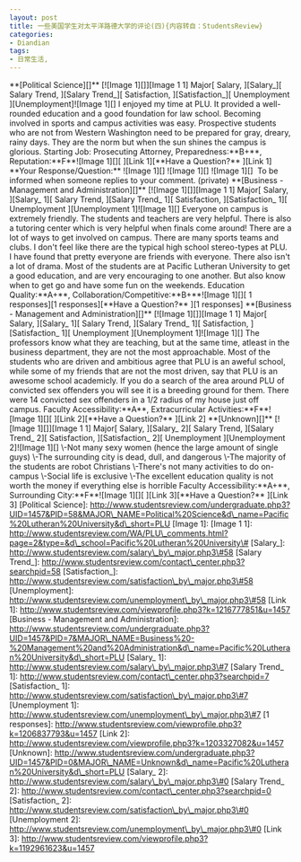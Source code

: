 ```yaml
---
layout: post
title: 一些美国学生对太平洋路德大学的评论(四){内容转自：StudentsReview}
categories:
- Diandian
tags:
- 日常生活, 
---
```

\*\*\[Political Science\]\[\]\*\* \[!\[Image 1\]\[\]\]\[Image 1 1\] Major\[ Salary, \]\[Salary\_\]\[ Salary Trend, \]\[Salary Trend\_\]\[ Satisfaction, \]\[Satisfaction\_\]\[ Unemployment \]\[Unemployment\]!\[Image 1\]\[\] I enjoyed my time at PLU. It provided a well-rounded education and a good foundation for law school. Becoming involved in sports and campus activities was easy. Prospective students who are not from Western Washington need to be prepared for gray, dreary, rainy days. They are the norm but when the sun shines the campus is glorious. Starting Job: Prosecuting Attorney, Preparedness:\*\*B+\*\*, Reputation:\*\*F\*\*!\[Image 1\]\[\]\[ \]\[Link 1\]\[\*\*Have a Question?\*\* \]\[Link 1\] \*\*Your Response/Question:\*\* !\[Image 1\]\[\] !\[Image 1\]\[\] !\[Image 1\]\[\]  To be informed when someone replies to your comment. (private) \*\*\[Business - Management and Administration\]\[\]\*\* \[!\[Image 1\]\[\]\]\[Image 1 1\] Major\[ Salary, \]\[Salary\_ 1\]\[ Salary Trend, \]\[Salary Trend\_ 1\]\[ Satisfaction, \]\[Satisfaction\_ 1\]\[ Unemployment \]\[Unemployment 1\]!\[Image 1\]\[\] Everyone on campus is extremely friendly. The students and teachers are very helpful. There is also a tutoring center which is very helpful when finals come around! There are a lot of ways to get involved on campus. There are many sports teams and clubs. I don't feel like there are the typical high school stereo-types at PLU. I have found that pretty everyone are friends with everyone. There also isn't a lot of drama. Most of the students are at Pacific Lutheran University to get a good education, and are very encouraging to one another. But also know when to get go and have some fun on the weekends. Education Quality:\*\*A+\*\*, Collaboration/Competitive:\*\*B+\*\*!\[Image 1\]\[\]\[ 1 responses\]\[1 responses\]\[\*\*Have a Question?\*\* \]\[1 responses\] \*\*\[Business - Management and Administration\]\[\]\*\* \[!\[Image 1\]\[\]\]\[Image 1 1\] Major\[ Salary, \]\[Salary\_ 1\]\[ Salary Trend, \]\[Salary Trend\_ 1\]\[ Satisfaction, \]\[Satisfaction\_ 1\]\[ Unemployment \]\[Unemployment 1\]!\[Image 1\]\[\] The professors know what they are teaching, but at the same time, atleast in the business department, they are not the most approachable. Most of the students who are driven and ambitious agree that PLU is an aweful school, while some of my friends that are not the most driven, say that PLU is an awesome school academicly. If you do a search of the area around PLU of convicted sex offenders you will see it is a breeding ground for them. There were 14 convicted sex offenders in a 1/2 radius of my house just off campus. Faculty Accessibility:\*\*A\*\*, Extracurricular Activities:\*\*F\*\*!\[Image 1\]\[\]\[ \]\[Link 2\]\[\*\*Have a Question?\*\* \]\[Link 2\] \*\*\[Unknown\]\[\]\*\* \[!\[Image 1\]\[\]\]\[Image 1 1\] Major\[ Salary, \]\[Salary\_ 2\]\[ Salary Trend, \]\[Salary Trend\_ 2\]\[ Satisfaction, \]\[Satisfaction\_ 2\]\[ Unemployment \]\[Unemployment 2\]!\[Image 1\]\[\] \\-Not many sexy women (hence the large amount of single guys) \\-The surrounding city is dead, dull, and dangerous \\-The majority of the students are robot Christians \\-There's not many activities to do on-campus \\-Social life is exclusive \\-The excellent education quality is not worth the money if everything else is horrible Faculty Accessibility:\*\*A+\*\*, Surrounding City:\*\*F\*\*!\[Image 1\]\[\]\[ \]\[Link 3\]\[\*\*Have a Question?\*\* \]\[Link 3\] \[Political Science\]: http://www.studentsreview.com/undergraduate.php3?UID=1457&PID=58&MAJOR\_NAME=Political%20Science&d\_name=Pacific%20Lutheran%20University&d\_short=PLU \[Image 1\]: \[Image 1 1\]: http://www.studentsreview.com/WA/PLU\_comments.html?page=2&type=&d\_school=Pacific%20Lutheran%20University\# \[Salary\_\]: http://www.studentsreview.com/salary\_by\_major.php3\#58 \[Salary Trend\_\]: http://www.studentsreview.com/contact\_center.php3?searchpid=58 \[Satisfaction\_\]: http://www.studentsreview.com/satisfaction\_by\_major.php3\#58 \[Unemployment\]: http://www.studentsreview.com/unemployment\_by\_major.php3\#58 \[Link 1\]: http://www.studentsreview.com/viewprofile.php3?k=1216777851&u=1457 \[Business - Management and Administration\]: http://www.studentsreview.com/undergraduate.php3?UID=1457&PID=7&MAJOR\_NAME=Business%20-%20Management%20and%20Administration&d\_name=Pacific%20Lutheran%20University&d\_short=PLU \[Salary\_ 1\]: http://www.studentsreview.com/salary\_by\_major.php3\#7 \[Salary Trend\_ 1\]: http://www.studentsreview.com/contact\_center.php3?searchpid=7 \[Satisfaction\_ 1\]: http://www.studentsreview.com/satisfaction\_by\_major.php3\#7 \[Unemployment 1\]: http://www.studentsreview.com/unemployment\_by\_major.php3\#7 \[1 responses\]: http://www.studentsreview.com/viewprofile.php3?k=1206837793&u=1457 \[Link 2\]: http://www.studentsreview.com/viewprofile.php3?k=1203327082&u=1457 \[Unknown\]: http://www.studentsreview.com/undergraduate.php3?UID=1457&PID=0&MAJOR\_NAME=Unknown&d\_name=Pacific%20Lutheran%20University&d\_short=PLU \[Salary\_ 2\]: http://www.studentsreview.com/salary\_by\_major.php3\#0 \[Salary Trend\_ 2\]: http://www.studentsreview.com/contact\_center.php3?searchpid=0 \[Satisfaction\_ 2\]: http://www.studentsreview.com/satisfaction\_by\_major.php3\#0 \[Unemployment 2\]: http://www.studentsreview.com/unemployment\_by\_major.php3\#0 \[Link 3\]: http://www.studentsreview.com/viewprofile.php3?k=1192961623&u=1457
